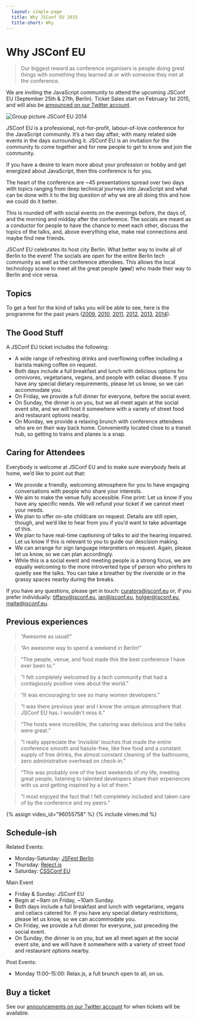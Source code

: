 ```yaml
---
  layout: simple-page
  title: Why JSConf EU 2015
  title-short: Why
---
```


# Why JSConf EU

> Our biggest reward as conference organisers is people doing great things with something they learned at or with someone they met at the conference.

We are inviting the JavaScript community to attend the upcoming JSConf EU (September 25th & 27th, Berlin). Ticket Sales start on February 1st 2015, and will also be [announced on our Twitter account](https://twitter.com/jsconfeu).

<img
    src="{{ site.baseurl }}/img/jsconfeu-group-2014.jpg"
    alt="Group picture JSConf EU 2014"
    class="img-flex" />

JSConf EU is a professional, not-for-profit, labour-of-love conference for the JavaScript community. It’s a two day affair, with many related side events in the days surrounding it. JSConf EU is an invitation for the community to come together and for new people to get to know and join the community.

If you have a desire to learn more about your profession or hobby and get energized about JavaScript, then this conference is for you.

The heart of the conference are ~45 presentations spread over two days with topics ranging from deep technical journeys into JavaScript and what can be done with it to the big question of why we are all doing this and how we could do it better.

This is rounded off with social events on the evenings before, the days of, and the morning and midday after the conference. The socials are meant as a conductor for people to have the chance to meet each other, discuss the topics of the talks, and, above everything else, make real connections and maybe find new friends.

JSConf EU celebrates its host city Berlin. What better way to invite all of Berlin to the event! The socials are open for the entire Berlin tech community as well as the conference attendees. This allows the local technology scene to meet all the great people (**you**!) who made their way to Berlin and vice versa.

## Topics

To get a feel for the kind of talks you will be able to see, here is the programme for the past years ([2009](http://jsconf.eu/2009/speakers.html), [2010](http://jsconf.eu/2010/speakers.html), [2011](http://jsconf.eu/2011/speakers.html), [2012](http://2012.jsconf.eu/speakers.html), [2013](http://2013.jsconf.eu/speakers/), [2014](http://2014.jsconf.eu/speakers/)).


## The Good Stuff

A JSConf EU ticket includes the following:

- A wide range of refreshing drinks and overflowing coffee including a barista making coffee on request.
- Both days include a full breakfast and lunch with delicious options for omnivores, vegetarians, vegans, and people with celiac disease. If you have any special dietary requirements, please let us know, so we can accommodate you.
- On Friday, we provide a full dinner for everyone, before the social event.
- On Sunday, the dinner is on you, but we all meet again at the social event site, and we will host it somewhere with a variety of street food and restaurant options nearby.
- On Monday, we provide a relaxing brunch with conference attendees who are on their way back home. Conveniently located close to a transit hub, so getting to trains and planes is a snap.

## Caring for Attendees

Everybody is welcome at JSConf EU and to make sure everybody feels at home, we’d like to point out that:
- We provide a friendly, welcoming atmosphere for you to have engaging conversations with people who share your interests.
- We aim to make the venue fully accessible. Fine print: Let us know if you have any specific needs. We will refund your ticket if we cannot meet your needs.
- We plan to offer on-site childcare on request. Details are still open, though, and we’d like to hear from you if you’d want to take advantage of this.
- We plan to have real-time captioning of talks to aid the hearing impaired. Let us know if this is relevant to you to guide our descision making.
- We can arrange for sign language interpreters on request. Again, please let us know, so we can plan accordingly.
- While this is a social event and meeting people is a strong focus, we are equally welcoming to the more introverted type of person who prefers to quietly see the talks. You can take a breather by the riverside or in the grassy spaces nearby during the breaks.

If you have any questions, please get in touch: [curators@jsconf.eu](mailto:&#x63;&#x75;&#x72;&#x61;&#x74;&#x6F;&#x72;&#x73;&#x40;&#x6A;&#x73;&#x63;&#x6F;&#x6E;&#x66;&#x2E;&#x65;&#x75;) or, if you prefer individually: [tiffany@jsconf.eu](mailto:&#x63;&#x75;&#x72;&#x61;&#x74;&#x6F;&#x72;&#x73;&#x40;&#x6A;&#x73;&#x63;&#x6F;&#x6E;&#x66;&#x2E;&#x65;&#x75;), [jan@jsconf.eu](mailto:&#x63;&#x75;&#x72;&#x61;&#x74;&#x6F;&#x72;&#x73;&#x40;&#x6A;&#x73;&#x63;&#x6F;&#x6E;&#x66;&#x2E;&#x65;&#x75;), [holger@jsconf.eu](mailto:&#x63;&#x75;&#x72;&#x61;&#x74;&#x6F;&#x72;&#x73;&#x40;&#x6A;&#x73;&#x63;&#x6F;&#x6E;&#x66;&#x2E;&#x65;&#x75;), [malte@jsconf.eu](mailto:&#x63;&#x75;&#x72;&#x61;&#x74;&#x6F;&#x72;&#x73;&#x40;&#x6A;&#x73;&#x63;&#x6F;&#x6E;&#x66;&#x2E;&#x65;&#x75;).

## Previous experiences

> “Awesome as usual!”

> “An awesome way to spend a weekend in Berlin!”

> “The people, venue, and food made this the best conference I have ever been to.”

> “I felt completely welcomed by a tech community that had a contagiously positive view about the world.”

> “It was encouraging to see so many women developers.”

> “I was there previous year and I know the unique atmosphere that JSConf EU has. I wouldn't miss it.”

> “The hosts were incredible, the catering was delicious and the talks were great.”

> “I really appreciate the ‘invisible’ touches that made the entire conference smooth and hassle-free, like free food and a constant supply of free drinks, the almost constant cleaning of the bathrooms, zero administrative overhead on check-in.”

> “This was probably one of the best weekends of my life, meeting great people, listening to talented developers share their experiences with us and getting inspired by a lot of them.”

> “I most enjoyed the fact that I felt completely included and taken care of by the conference and my peers.”

{% assign video_id="96055758" %}
{% include vimeo.md %}

## Schedule-ish

Related Events:
- Monday-Saturday: [JSFest Berlin](http://jsfest.berlin)
- Thursday: [Reject.js](http://rejectjs.org)
- Saturday: [CSSConf EU](http://2015.cssconf.eu)

Main Event
- Friday & Sunday: JSConf EU
- Begin at ~9am on Friday, ~10am Sunday.
- Both days include a full breakfast and lunch with vegetarians, vegans and celiacs catered for. If you have any special dietary restrictions, please let us know, so we can accommodate you.
- On Friday, we provide a full dinner for everyone, just preceding the social event.
- On Sunday, the dinner is on you, but we all meet again at the social event site, and we will have it somewhere with a variety of street food and restaurant options nearby.

Post Events:
- Monday 11:00-15:00: Relax.js, a full brunch open to all, on us.

## Buy a ticket

See our [announcements on our Twitter account](https://twitter.com/jsconfeu) for when tickets will be available.

